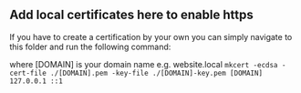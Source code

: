 ## Add local certificates here to enable https

If you have to create a certification by your own you can simply navigate to this folder and run the following command:

where [DOMAIN] is your domain name e.g. website.local
`mkcert -ecdsa -cert-file ./[DOMAIN].pem -key-file ./[DOMAIN]-key.pem [DOMAIN] 127.0.0.1 ::1`
